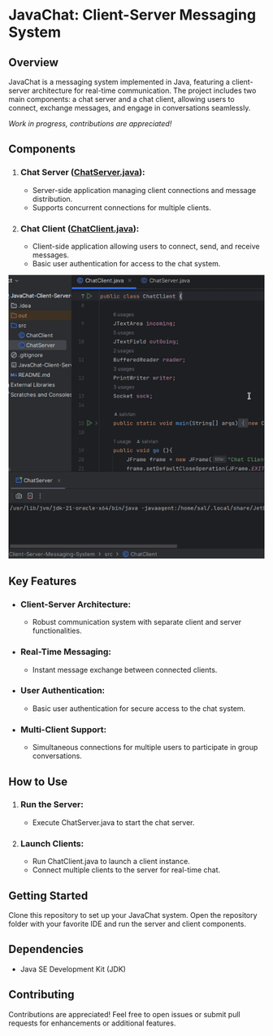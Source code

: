# JavaChat: Client-Server Messaging System
## Overview
JavaChat is a messaging system implemented in Java, featuring a client-server architecture for real-time communication. The project includes two main components: a chat server and a chat client, allowing users to connect, exchange messages, and engage in conversations seamlessly.  

*Work in progress, contributions are appreciated!*
## Components
1. ### Chat Server ([ChatServer.java](src/ChatServer.java)):
   - Server-side application managing client connections and message distribution.
   - Supports concurrent connections for multiple clients.
2. ### Chat Client ([ChatClient.java](src/ChatClient.java)):
   - Client-side application allowing users to connect, send, and receive messages.
   - Basic user authentication for access to the chat system.

![Quick view of the app.](description_gifs/JavaChat-Client-Server-Messaging-System.gif "View of the app")
## Key Features
- ### Client-Server Architecture:
  - Robust communication system with separate client and server functionalities.
- ### Real-Time Messaging:
  - Instant message exchange between connected clients.
- ### User Authentication:
  - Basic user authentication for secure access to the chat system.
- ### Multi-Client Support:
  - Simultaneous connections for multiple users to participate in group conversations.
## How to Use
1. ### Run the Server:
   - Execute ChatServer.java to start the chat server.
2. ### Launch Clients:
   - Run ChatClient.java to launch a client instance.
   - Connect multiple clients to the server for real-time chat.
## Getting Started
Clone this repository to set up your JavaChat system. Open the repository folder with your favorite IDE and run the server and client components.
## Dependencies
- Java SE Development Kit (JDK)
## Contributing
Contributions are appreciated! Feel free to open issues or submit pull requests for enhancements or additional features.
